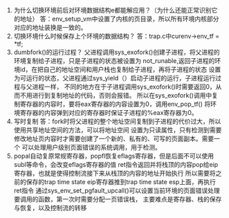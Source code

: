 1. 为什么切换环境前后对环境数据结构e都能解应用？（为什么还能正常识别它的地址）
答：env_setup_vm中设置了内核的页目录，所以所有环境内核部分对应的地址装换是一致的。
2. 切换环境什么时候保存上个环境的数据结构？
答：trap.c中curenv->env_tf = *tf;
3. dumbfork()的运行过程？
父进程调用sys_exofork()创建子进程，将父进程的环境复制给子进程，只是子进程的状态被设置为
not_runable,返回子进程的环境id，在把自己的地址空间和用户栈也复制给子进程，再将子进程的状态
设置为可运行的状态，父进程通过sys_yield（）启动子进程的运行，子进程运行过程与父进程一样，
不同的地方在于子进程调用sys_exofork()时需要返回0，从而不用进行到复制地址的代码，否则会报错。
所以在sys_exofork()调用中复制寄存器的内容时，要将eax寄存器的内容设置为0，调用env_pop_tf()
将环境寄存器的内容弹到对应的寄存器时保证子进程的%eax寄存器为0。
4. 写时复制
答：fork时将父进程的整个地址空间复制到子进程的代价过大，所以使用共享地址空间的方法，可以将地址空间
设置为只读属性，只有检测到需要修改地址页内容时才需要创建了一个新的、私有的、可写的页面副本。需要一个
可以处理用户级别页面错误的系统调用，用于检测。
5. popal自动复原常规寄存器，popfl恢复eflags寄存器，但是后面不可以使用subl等命令，会改变eflags寄存器的值
ret指令返回并将栈顶的内容pop给eip寄存器，也就是使得控制流接下来从栈顶的内容的地址开始执行
所以需要将之前的保存的trap time state eip寄存器推到trap time state esp上面，再执行ret指令
通过sys_env_set_pgfault_upcall()可以设置当前环境的页面错误处理要调用的函数，第一次时需要分配一页错误栈，
主要难点是寄存器、栈的保存与恢复，以及控制流的转移